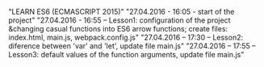 ﻿"LEARN ES6 (ECMASCRIPT 2015)" 
"27.04.2016 - 16:05 - start of the project" 
"27.04.2016 - 16:55 – Lesson1: configuration of the project &changing casual functions into ES6 arrow functions; create files: index.html, main.js, webpack.config.js" 
"27.04.2016 – 17:30 – Lesson2: diference between 'var' and 'let', update file main.js" 
"27.04.2016 – 17:55 – Lesson3: default values of the function arguments, update file main.js" 
